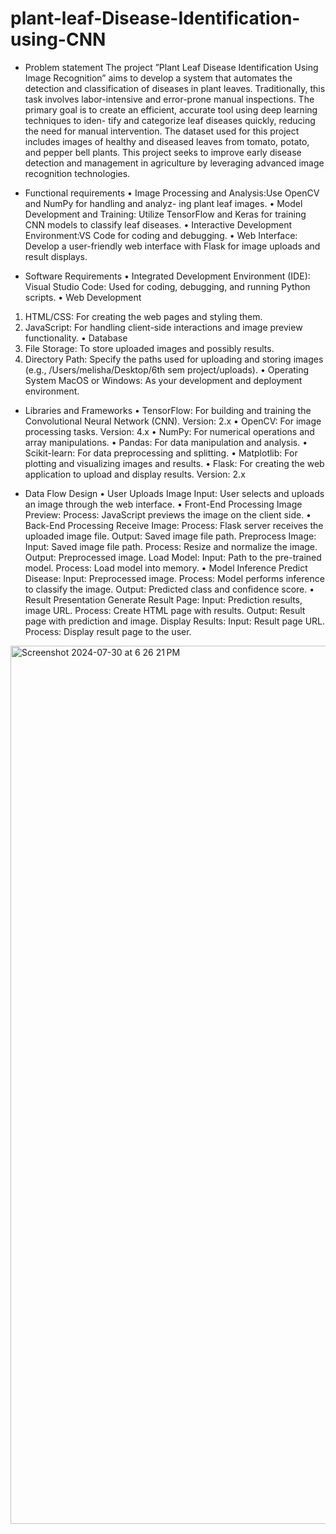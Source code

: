 # plant-leaf-Disease-Identification-using-CNN
* Problem statement
The project ”Plant Leaf Disease Identification Using Image Recognition” aims to develop a system that automates the detection and classification of diseases in plant leaves. Traditionally, this task involves labor-intensive and error-prone manual inspections. The primary goal is to create an efficient, accurate tool using deep learning techniques to iden- tify and categorize leaf diseases quickly, reducing the need for manual intervention. The dataset used for this project includes images of healthy and diseased leaves from tomato, potato, and pepper bell plants. This project seeks to improve early disease detection and management in agriculture by leveraging advanced image recognition technologies.


* Functional requirements
• Image Processing and Analysis:Use OpenCV and NumPy for handling and analyz- ing plant leaf images.
• Model Development and Training: Utilize TensorFlow and Keras for training CNN models to classify leaf diseases.
• Interactive Development Environment:VS Code for coding and debugging.
• Web Interface: Develop a user-friendly web interface with Flask for image uploads
and result displays.

* Software Requirements
• Integrated Development Environment (IDE):
Visual Studio Code: Used for coding, debugging, and running Python scripts.
• Web Development
1. HTML/CSS: For creating the web pages and styling them.
2. JavaScript: For handling client-side interactions and image preview functionality.
• Database
1. File Storage: To store uploaded images and possibly results.
2. Directory Path: Specify the paths used for uploading and storing images (e.g., /Users/melisha/Desktop/6th sem project/uploads).
• Operating System
MacOS or Windows: As your development and deployment environment.

* Libraries and Frameworks
• TensorFlow: For building and training the Convolutional Neural Network (CNN). Version: 2.x
• OpenCV: For image processing tasks. Version: 4.x
• NumPy: For numerical operations and array manipulations.
• Pandas: For data manipulation and analysis.
• Scikit-learn: For data preprocessing and splitting.
• Matplotlib: For plotting and visualizing images and results.
• Flask: For creating the web application to upload and display results. Version: 2.x


* Data Flow Design
• User Uploads Image
Input: User selects and uploads an image through the web interface.
• Front-End Processing
Image Preview: Process: JavaScript previews the image on the client side.
• Back-End Processing Receive Image:
Process: Flask server receives the uploaded image file. Output: Saved image file path. Preprocess Image:
Input: Saved image file path. Process: Resize and normalize the image. Output: Preprocessed image. Load Model:
Input: Path to the pre-trained model. Process: Load model into memory.
• Model Inference
 Predict Disease: Input: Preprocessed image. Process: Model performs inference to classify the image. Output: Predicted class and confidence score.
• Result Presentation Generate Result Page:
Input: Prediction results, image URL. Process: Create HTML page with results. Output: Result page with prediction and image. Display Results:
Input: Result page URL. Process: Display result page to the user.


<img width="1405" alt="Screenshot 2024-07-30 at 6 26 21 PM" src="https://github.com/user-attachments/assets/0abd559c-af9b-42a0-b795-cf979e52aff7">

